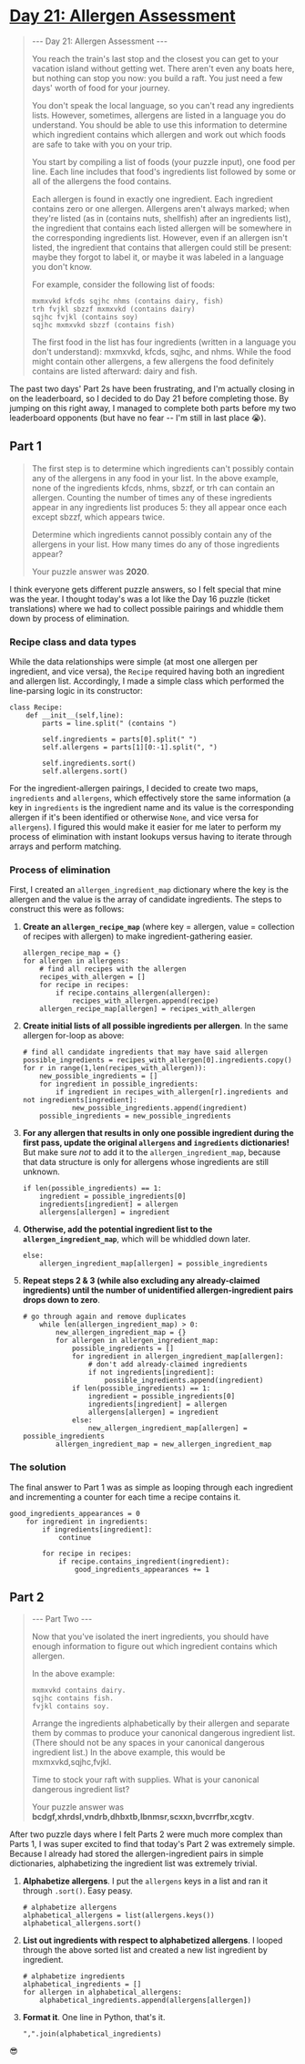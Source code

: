 # [Day 21: Allergen Assessment](https://adventofcode.com/2020/day/21)
>--- Day 21: Allergen Assessment ---
>
>You reach the train's last stop and the closest you can get to your vacation island without getting wet. There aren't even any boats here, but nothing can stop you now: you build a raft. You just need a few days' worth of food for your journey.
>
>You don't speak the local language, so you can't read any ingredients lists. However, sometimes, allergens are listed in a language you do understand. You should be able to use this information to determine which ingredient contains which allergen and work out which foods are safe to take with you on your trip.
>
>You start by compiling a list of foods (your puzzle input), one food per line. Each line includes that food's ingredients list followed by some or all of the allergens the food contains.
>
>Each allergen is found in exactly one ingredient. Each ingredient contains zero or one allergen. Allergens aren't always marked; when they're listed (as in (contains nuts, shellfish) after an ingredients list), the ingredient that contains each listed allergen will be somewhere in the corresponding ingredients list. However, even if an allergen isn't listed, the ingredient that contains that allergen could still be present: maybe they forgot to label it, or maybe it was labeled in a language you don't know.
>
>For example, consider the following list of foods:
>```
>mxmxvkd kfcds sqjhc nhms (contains dairy, fish)
>trh fvjkl sbzzf mxmxvkd (contains dairy)
>sqjhc fvjkl (contains soy)
>sqjhc mxmxvkd sbzzf (contains fish)
>```
>The first food in the list has four ingredients (written in a language you don't understand): mxmxvkd, kfcds, sqjhc, and nhms. While the food might contain other allergens, a few allergens the food definitely contains are listed afterward: dairy and fish.

The past two days' Part 2s have been frustrating, and I'm actually closing in on the leaderboard, so I decided to do Day 21 before completing those. By jumping on this right away, I managed to complete both parts before my two leaderboard opponents (but have no fear -- I'm still in last place 😭).

## Part 1
>The first step is to determine which ingredients can't possibly contain any of the allergens in any food in your list. In the above example, none of the ingredients kfcds, nhms, sbzzf, or trh can contain an allergen. Counting the number of times any of these ingredients appear in any ingredients list produces 5: they all appear once each except sbzzf, which appears twice.
>
>Determine which ingredients cannot possibly contain any of the allergens in your list. How many times do any of those ingredients appear?
>
>Your puzzle answer was **2020**.

I think everyone gets different puzzle answers, so I felt special that mine was the year. I thought today's was a lot like the Day 16 puzzle (ticket translations) where we had to collect possible pairings and whiddle them down by process of elimination.

### Recipe class and data types
While the data relationships were simple (at most one allergen per ingredient, and vice versa), the `Recipe` required having both an ingredient and allergen list. Accordingly, I made a simple class which performed the line-parsing logic in its constructor:
```
class Recipe:
    def __init__(self,line):
        parts = line.split(" (contains ")
        
        self.ingredients = parts[0].split(" ")
        self.allergens = parts[1][0:-1].split(", ")

        self.ingredients.sort()
        self.allergens.sort()
```

For the ingredient-allergen pairings, I decided to create two maps, `ingredients` and `allergens`, which effectively store the same information (a key in `ingredients` is the ingredient name and its value is the corresponding allergen if it's been identified or otherwise `None`, and vice versa for `allergens`). I figured this would make it easier for me later to perform my process of elimination with instant lookups versus having to iterate through arrays and perform matching.

### Process of elimination

First, I created an `allergen_ingredient_map` dictionary where the key is the allergen and the value is the array of candidate ingredients. The steps to construct this were as follows:

1. **Create an `allergen_recipe_map`** (where key = allergen, value = collection of recipes with allergen) to make ingredient-gathering easier.
    ```
    allergen_recipe_map = {}
    for allergen in allergens:
        # find all recipes with the allergen
        recipes_with_allergen = []
        for recipe in recipes:
            if recipe.contains_allergen(allergen):
                recipes_with_allergen.append(recipe)
        allergen_recipe_map[allergen] = recipes_with_allergen
    ```

2. **Create initial lists of all possible ingredients per allergen**. In the same allergen for-loop as above:
    ```
    # find all candidate ingredients that may have said allergen
    possible_ingredients = recipes_with_allergen[0].ingredients.copy()
    for r in range(1,len(recipes_with_allergen)):
        new_possible_ingredients = []
        for ingredient in possible_ingredients:
            if ingredient in recipes_with_allergen[r].ingredients and not ingredients[ingredient]:
                new_possible_ingredients.append(ingredient)
        possible_ingredients = new_possible_ingredients
    ```

3. **For any allergen that results in only one possible ingredient during the first pass, update the original `allergens` and `ingredients` dictionaries!** But make sure _not_ to add it to the `allergen_ingredient_map`, because that data structure is only for allergens whose ingredients are still unknown.
    ```
    if len(possible_ingredients) == 1:
        ingredient = possible_ingredients[0]
        ingredients[ingredient] = allergen
        allergens[allergen] = ingredient
    ```

4. **Otherwise, add the potential ingredient list to the `allergen_ingredient_map`**, which will be whiddled down later.
    ```
    else:
        allergen_ingredient_map[allergen] = possible_ingredients
    ```

5. **Repeat steps 2 & 3 (while also excluding any already-claimed ingredients) until the number of unidentified allergen-ingredient pairs drops down to zero**.
    ```
    # go through again and remove duplicates
        while len(allergen_ingredient_map) > 0:
            new_allergen_ingredient_map = {}
            for allergen in allergen_ingredient_map:
                possible_ingredients = []
                for ingredient in allergen_ingredient_map[allergen]:
                    # don't add already-claimed ingredients
                    if not ingredients[ingredient]:
                        possible_ingredients.append(ingredient)
                if len(possible_ingredients) == 1:
                    ingredient = possible_ingredients[0]
                    ingredients[ingredient] = allergen
                    allergens[allergen] = ingredient
                else:
                    new_allergen_ingredient_map[allergen] = possible_ingredients
            allergen_ingredient_map = new_allergen_ingredient_map
    ```

### The solution
The final answer to Part 1 was as simple as looping through each ingredient and incrementing a counter for each time a recipe contains it.
```
good_ingredients_appearances = 0
    for ingredient in ingredients:
        if ingredients[ingredient]:
            continue

        for recipe in recipes:
            if recipe.contains_ingredient(ingredient):
                good_ingredients_appearances += 1
```

## Part 2
>--- Part Two ---
>
>Now that you've isolated the inert ingredients, you should have enough information to figure out which ingredient contains which allergen.
>
>In the above example:
>```
>mxmxvkd contains dairy.
>sqjhc contains fish.
>fvjkl contains soy.
>```
>Arrange the ingredients alphabetically by their allergen and separate them by commas to produce your canonical dangerous ingredient list. (There should not be any spaces in your canonical dangerous ingredient list.) In the above example, this would be mxmxvkd,sqjhc,fvjkl.
>
>Time to stock your raft with supplies. What is your canonical dangerous ingredient list?
>
>Your puzzle answer was **bcdgf,xhrdsl,vndrb,dhbxtb,lbnmsr,scxxn,bvcrrfbr,xcgtv**.

After two puzzle days where I felt Parts 2 were much more complex than Parts 1, I was super excited to find that today's Part 2 was extremely simple. Because I already had stored the allergen-ingredient pairs in simple dictionaries, alphabetizing the ingredient list was extremely trivial.

1. **Alphabetize allergens**. I put the `allergens` keys in a list and ran it through `.sort()`. Easy peasy.
    ```
    # alphabetize allergens
    alphabetical_allergens = list(allergens.keys())
    alphabetical_allergens.sort()
    ```

2. **List out ingredients with respect to alphabetized allergens**. I looped through the above sorted list and created a new list ingredient by ingredient.
    ```
    # alphabetize ingredients
    alphabetical_ingredients = []
    for allergen in alphabetical_allergens:
        alphabetical_ingredients.append(allergens[allergen])
    ```

3. **Format it**. One line in Python, that's it.
    ```
    ",".join(alphabetical_ingredients)
    ```

😎